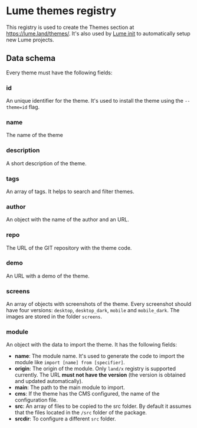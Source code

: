 # Lume themes registry

This registry is used to create the Themes section at https://lume.land/themes/.
It's also used by [Lume init](https://github.com/lumeland/init) to automatically
setup new Lume projects.

## Data schema

Every theme must have the following fields:

### id

An unique identifier for the theme. It's used to install the theme using the
`--theme=id` flag.

### name

The name of the theme

### description

A short description of the theme.

### tags

An array of tags. It helps to search and filter themes.

### author

An object with the name of the author and an URL.

### repo

The URL of the GIT repository with the theme code.

### demo

An URL with a demo of the theme.

### screens

An array of objects with screenshots of the theme. Every screenshot should have
four versions: `desktop`, `desktop_dark`, `mobile` and `mobile_dark`. The images
are stored in the folder `screens`.

### module

An object with the data to import the theme. It has the following fields:

- **name**: The module name. It's used to generate the code to import the module
  like `import [name] from [specifier]`.
- **origin**: The origin of the module. Only `land/x` registry is supported
  currently. The URL **must not have the version** (the version is obtained and
  updated automatically).
- **main**: The path to the main module to import.
- **cms**: If the theme has the CMS configured, the name of the configuration
  file.
- **src**: An array of files to be copied to the src folder. By default it
  assumes that the files located in the `/src` folder of the package.
- **srcdir**: To configure a different `src` folder.
